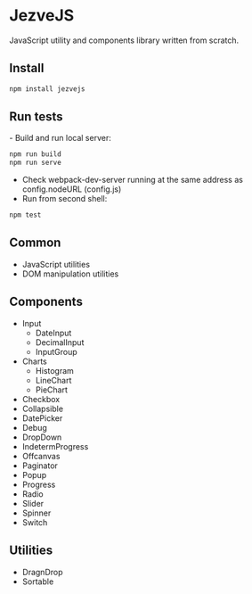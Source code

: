 # JezveJS
JavaScript utility and components library written from scratch.

<h2 align="left">Install</h2>

```bash
npm install jezvejs
```

<h2 align="left">Run tests</h2>
- Build and run local server:

```bash
npm run build
npm run serve
```

- Check webpack-dev-server running at the same address as config.nodeURL (config.js)
- Run from second shell:
```bash
npm test
```

<h2 align="left">Common</h2>

- JavaScript utilities
- DOM manipulation utilities

<h2 align="left">Components</h2>

- Input
    - DateInput
    - DecimalInput
    - InputGroup
- Charts
    - Histogram
    - LineChart
    - PieChart
- Checkbox
- Collapsible
- DatePicker
- Debug
- DropDown
- IndetermProgress
- Offcanvas
- Paginator
- Popup
- Progress
- Radio
- Slider
- Spinner
- Switch

<h2 align="left">Utilities</h2>

- DragnDrop
- Sortable
